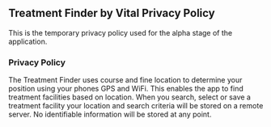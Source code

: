 ## Treatment Finder by Vital Privacy Policy

This is the temporary privacy policy used for the alpha stage of the application.

### Privacy Policy

The Treatment Finder uses course and fine location to determine your position using your phones GPS and WiFi. This enables the app to find treatment facilities based on location. When you search, select or save a treatment facility your location and search criteria will be stored on a remote server. No identifiable information will be stored at any point.
